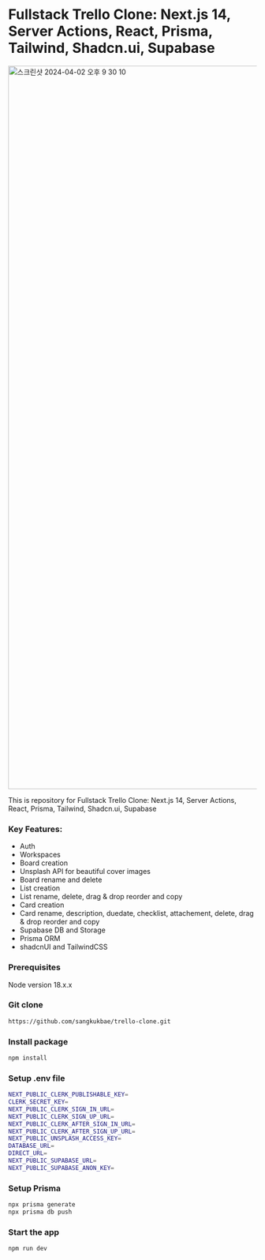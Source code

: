 # Fullstack Trello Clone: Next.js 14, Server Actions, React, Prisma, Tailwind, Shadcn.ui, Supabase

<img width="1466" alt="스크린샷 2024-04-02 오후 9 30 10" src="https://github.com/sangkukbae/trello-clone/assets/139692006/67e44a56-d65f-4952-9aaf-ba5fbb9fff95">

This is repository for Fullstack Trello Clone: Next.js 14, Server Actions, React, Prisma, Tailwind, Shadcn.ui, Supabase

### Key Features:

- Auth
- Workspaces
- Board creation
- Unsplash API for beautiful cover images
- Board rename and delete
- List creation
- List rename, delete, drag & drop reorder and copy
- Card creation
- Card rename, description, duedate, checklist, attachement, delete, drag & drop reorder and copy
- Supabase DB and Storage
- Prisma ORM
- shadcnUI and TailwindCSS

### Prerequisites

Node version 18.x.x

### Git clone

```bash
https://github.com/sangkukbae/trello-clone.git
```

### Install package

```bash
npm install
```

### Setup .env file

```bash
NEXT_PUBLIC_CLERK_PUBLISHABLE_KEY=
CLERK_SECRET_KEY=
NEXT_PUBLIC_CLERK_SIGN_IN_URL=
NEXT_PUBLIC_CLERK_SIGN_UP_URL=
NEXT_PUBLIC_CLERK_AFTER_SIGN_IN_URL=
NEXT_PUBLIC_CLERK_AFTER_SIGN_UP_URL=
NEXT_PUBLIC_UNSPLASH_ACCESS_KEY=
DATABASE_URL=
DIRECT_URL=
NEXT_PUBLIC_SUPABASE_URL=
NEXT_PUBLIC_SUPABASE_ANON_KEY=
```

### Setup Prisma

```bash
npx prisma generate
npx prisma db push
```

### Start the app

```bash
npm run dev
```
